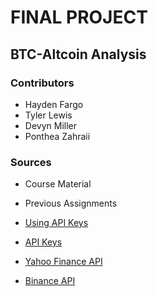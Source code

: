 # FINAL PROJECT

## BTC-Altcoin Analysis

### Contributors 

-   Hayden Fargo
-   Tyler Lewis
-   Devyn Miller
-   Ponthea Zahraii

### Sources 

-   Course Material

-   Previous Assignments

-   [Using API Keys](https://stackoverflow.com/questions/52954122/using-r-with-api-key)

-   [API Keys](https://www.dataquest.io/blog/r-api-tutorial/)

- [Yahoo Finance API](https://pypi.org/project/yfinance/)
- [Binance API](https://www.binance.com/en/binance-api)